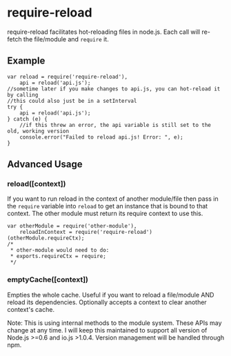 # require-reload #

require-reload facilitates hot-reloading files in node.js. Each call will re-fetch the file/module and `require` it.

## Example ##
```JS
var reload = require('require-reload'),
    api = reload('api.js');
//sometime later if you make changes to api.js, you can hot-reload it by calling
//this could also just be in a setInterval
try {
    api = reload('api.js');
} catch (e) {
    //if this threw an error, the api variable is still set to the old, working version
    console.error("Failed to reload api.js! Error: ", e);
}
```


## Advanced Usage ##

### reload([context]) ###
If you want to run reload in the context of another module/file then pass in the `require` variable into `reload` to get an
instance that is bound to that context. The other module must return its require context to use this.
```JS
var otherModule = require('other-module'),
    reloadInContext = require('require-reload')(otherModule.requireCtx);
/*
 * other-module would need to do:
 * exports.requireCtx = require;
 */
```

### emptyCache([context]) ###
Empties the whole cache. Useful if you want to reload a file/module AND reload its dependencies. Optionally accepts a context
to clear another context's cache.

Note: This is using internal methods to the module system. These APIs may change at any time. I will keep this
maintained to support all version of Node.js >=0.6 and io.js >1.0.4. Version management will be handled through npm.
